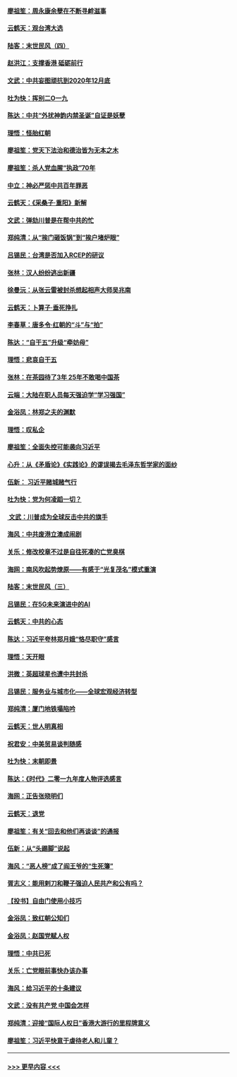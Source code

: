 #### [廖祖笙：周永康余孽在不断寻衅滋事](../pages/nsc993/n11751013.md?t=12290433) 
#### [云鹤天：观台湾大选](../pages/nsc993/n11751007.md?t=12290433) 
#### [陆客：末世民风（四）](../pages/nsc993/n11749203.md?t=12290433) 
#### [赵洪江：支撑香港 砥砺前行](../pages/nsc993/n11748482.md?t=12290433) 
#### [文武：中共妄图顽抗到2020年12月底](../pages/nsc993/n11748446.md?t=12290433) 
#### [吐为快：挥别二O一九](../pages/nsc993/n11748411.md?t=12290433) 
#### [陈达：中共“外扰神韵内禁圣诞”自证是妖孽](../pages/nsc993/n11748226.md?t=12290433) 
#### [理悟：怪胎红朝](../pages/nsc993/n11748206.md?t=12290433) 
#### [廖祖笙：党天下法治和德治皆为无本之木](../pages/nsc993/n11748135.md?t=12290433) 
#### [廖祖笙：杀人党血腥“执政”70年](../pages/nsc993/n11745144.md?t=12290433) 
#### [中立：神必严惩中共百年罪恶](../pages/nsc993/n11744970.md?t=12290433) 
#### [云鹤天：《采桑子‧重阳》新解](../pages/nsc993/n11744948.md?t=12290433) 
#### [文武：弹劾川普是在帮中共的忙](../pages/nsc993/n11744758.md?t=12290433) 
#### [郑纯清：从“挨门砸饭锅”到“挨户堵炉眼”](../pages/nsc993/n11744745.md?t=12290433) 
#### [吕锡民：台湾是否加入RCEP的研议](../pages/nsc993/n11744701.md?t=12290433) 
#### [张林：汉人纷纷逃出新疆](../pages/nsc993/n11743530.md?t=12290433) 
#### [徐曼沅：从张云雷被封杀想起相声大师吴兆南](../pages/nsc993/n11741816.md?t=12290433) 
#### [云鹤天：卜算子‧垂死挣扎](../pages/nsc993/n11739956.md?t=12290433) 
#### [李春草：唐多令‧红朝的“斗”与“拍”](../pages/nsc993/n11739830.md?t=12290433) 
#### [陈达：“自干五”升级“牵妨母”](../pages/nsc993/n11739724.md?t=12290433) 
#### [理悟：悲哀自干五](../pages/nsc993/n11739547.md?t=12290433) 
#### [张林：在茶园待了3年 25年不敢喝中国茶](../pages/nsc993/n11739240.md?t=12290433) 
#### [云端：大陆在职人员每天强迫学“学习强国”](../pages/nsc993/n11738735.md?t=12290433) 
#### [金浴凤：林郑之夫的渊默](../pages/nsc993/n11737735.md?t=12290433) 
#### [理悟：叹私企](../pages/nsc993/n11737715.md?t=12290433) 
#### [廖祖笙：全面失控可能袭向习近平](../pages/nsc993/n11737704.md?t=12290433) 
#### [心升：从《矛盾论》《实践论》的谬误揭去毛泽东哲学家的面纱](../pages/nsc993/n11736962.md?t=12290433) 
#### [伍新： 习近平赌城赌气行](../pages/nsc993/n11736929.md?t=12290433) 
#### [吐为快：党为何凌蹈一切？](../pages/nsc993/n11736915.md?t=12290433) 
#### [ 文武：川普成为全球反击中共的旗手](../pages/nsc993/n11736882.md?t=12290433) 
#### [海风：中共废港立澳成闹剧](../pages/nsc993/n11735857.md?t=12290433) 
#### [关乐：修改校章不过是自往死凑的亡党臭棋](../pages/nsc993/n11735097.md?t=12290433) 
#### [海网：南风吹起势燎原——有感于“光复茂名”模式重演](../pages/nsc993/n11732308.md?t=12290433) 
#### [陆客：末世民风（三）](../pages/nsc993/n11732211.md?t=12290433) 
#### [吕锡民：在5G未来演进中的AI](../pages/nsc993/n11730010.md?t=12290433) 
#### [云鹤天：中共的心态](../pages/nsc993/n11729906.md?t=12290433) 
#### [陈达：习近平夸林郑月娥“恪尽职守”感言](../pages/nsc993/n11729881.md?t=12290433) 
#### [理悟：天开眼](../pages/nsc993/n11729699.md?t=12290433) 
#### [洪微：英超球星也遭中共封杀](../pages/nsc993/n11727243.md?t=12290433) 
#### [吕锡民：服务业与城市化——全球宏观经济转型](../pages/nsc993/n11725845.md?t=12290433) 
#### [郑纯清：厦门地铁塌陷吟](../pages/nsc993/n11725813.md?t=12290433) 
#### [云鹤天：世人明真相](../pages/nsc993/n11725621.md?t=12290433) 
#### [祝君安：中美贸易谈判随感](../pages/nsc993/n11725609.md?t=12290433) 
#### [吐为快：末朝即景](../pages/nsc993/n11723365.md?t=12290433) 
#### [陈达：《时代》二零一九年度人物评选感言](../pages/nsc993/n11723337.md?t=12290433) 
#### [海网：正告张晓明们](../pages/nsc993/n11723228.md?t=12290433) 
#### [云鹤天：退党](../pages/nsc993/n11723056.md?t=12290433) 
#### [廖祖笙：有关“回去和他们再谈谈”的通报](../pages/nsc993/n11722442.md?t=12290433) 
#### [伍新：从“头踢脚”说起](../pages/nsc993/n11722429.md?t=12290433) 
#### [海风：“恶人榜”成了阎王爷的“生死簿”](../pages/nsc993/n11722272.md?t=12290433) 
#### [胥志义：能用剌刀和鞭子强迫人民共产和公有吗？](../pages/nsc993/n11720569.md?t=12290433) 
#### [【投书】自由门使用小技巧](../pages/nsc993/n11720180.md?t=12290433) 
#### [金浴凤：致红朝公知们](../pages/nsc993/n11720563.md?t=12290433) 
#### [金浴凤：赵国党赋人权](../pages/nsc993/n11720533.md?t=12290433) 
#### [理悟：中共已死](../pages/nsc993/n11720233.md?t=12290433) 
#### [关乐：亡党眼前事快办该办事](../pages/nsc993/n11719160.md?t=12290433) 
#### [海风：给习近平的十条建议](../pages/nsc993/n11717616.md?t=12290433) 
#### [文武：没有共产党 中国会怎样](../pages/nsc993/n11717584.md?t=12290433) 
#### [郑纯清：迎接“国际人权日”香港大游行的里程牌意义](../pages/nsc993/n11717417.md?t=12290433) 
#### [廖祖笙：习近平快意于虐待老人和儿童？](../pages/nsc993/n11715313.md?t=12290433) 

----
#### [ >>> 更早内容 <<< ](../indexes/nsc993-earlier.md)
